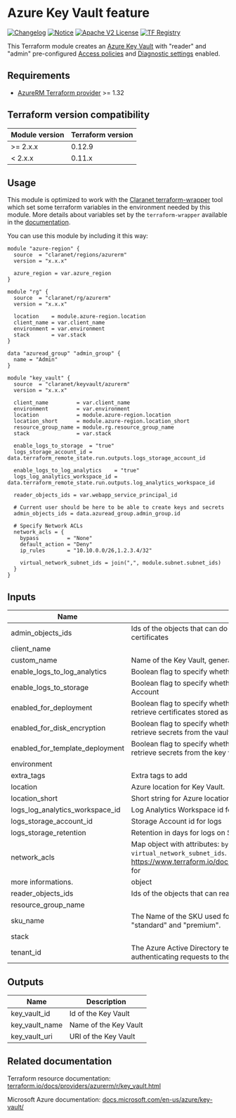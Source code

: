 # Azure Key Vault feature
[![Changelog](https://img.shields.io/badge/changelog-release-green.svg)](CHANGELOG.md) [![Notice](https://img.shields.io/badge/notice-copyright-yellow.svg)](NOTICE) [![Apache V2 License](https://img.shields.io/badge/license-Apache%20V2-orange.svg)](LICENSE) [![TF Registry](https://img.shields.io/badge/terraform-registry-blue.svg)](https://registry.terraform.io/modules/claranet/keyvault/azurerm/)

This Terraform module creates an [Azure Key Vault](https://docs.microsoft.com/en-us/azure/key-vault/)
with "reader" and "admin" pre-configured [Access policies](https://docs.microsoft.com/en-us/azure/key-vault/key-vault-secure-your-key-vault#data-plane-and-access-policies)
and [Diagnostic settings](https://docs.microsoft.com/en-us/azure/key-vault/key-vault-logging)
enabled.

## Requirements

* [AzureRM Terraform provider](https://www.terraform.io/docs/providers/azurerm/) >= 1.32

## Terraform version compatibility

| Module version | Terraform version |
|----------------|-------------------|
| >= 2.x.x       | 0.12.9            |
| < 2.x.x        | 0.11.x            |

## Usage

This module is optimized to work with the [Claranet terraform-wrapper](https://github.com/claranet/terraform-wrapper) tool
which set some terraform variables in the environment needed by this module.
More details about variables set by the `terraform-wrapper` available in the [documentation](https://github.com/claranet/terraform-wrapper#environment).

You can use this module by including it this way:

```hcl
module "azure-region" {
  source  = "claranet/regions/azurerm"
  version = "x.x.x"

  azure_region = var.azure_region
}

module "rg" {
  source  = "claranet/rg/azurerm"
  version = "x.x.x"

  location    = module.azure-region.location
  client_name = var.client_name
  environment = var.environment
  stack       = var.stack
}

data "azuread_group" "admin_group" {
  name = "Admin"
}

module "key_vault" {
  source  = "claranet/keyvault/azurerm"
  version = "x.x.x"

  client_name         = var.client_name
  environment         = var.environment
  location            = module.azure-region.location
  location_short      = module.azure-region.location_short
  resource_group_name = module.rg.resource_group_name
  stack               = var.stack

  enable_logs_to_storage  = "true"
  logs_storage_account_id = data.terraform_remote_state.run.outputs.logs_storage_account_id

  enable_logs_to_log_analytics    = "true"
  logs_log_analytics_workspace_id = data.terraform_remote_state.run.outputs.log_analytics_workspace_id

  reader_objects_ids = var.webapp_service_principal_id

  # Current user should be here to be able to create keys and secrets
  admin_objects_ids = data.azuread_group.admin_group.id

  # Specify Network ACLs
  network_acls = {
    bypass         = "None"
    default_action = "Deny"
    ip_rules       = "10.10.0.0/26,1.2.3.4/32"

    virtual_network_subnet_ids = join(",", module.subnet.subnet_ids)
  }
}
```

## Inputs

| Name | Description | Type | Default | Required |
|------|-------------|:----:|:-----:|:-----:|
| admin\_objects\_ids | Ids of the objects that can do all operations on all keys, secrets and certificates | list(string) | `[]` | no |
| client\_name |  | string | n/a | yes |
| custom\_name | Name of the Key Vault, generated if not set. | string | `""` | no |
| enable\_logs\_to\_log\_analytics | Boolean flag to specify whether the logs should be sent to Log Analytics | string | `"false"` | no |
| enable\_logs\_to\_storage | Boolean flag to specify whether the logs should be sent to the Storage Account | string | `"false"` | no |
| enabled\_for\_deployment | Boolean flag to specify whether Azure Virtual Machines are permitted to retrieve certificates stored as secrets from the key vault. | string | `"false"` | no |
| enabled\_for\_disk\_encryption | Boolean flag to specify whether Azure Disk Encryption is permitted to retrieve secrets from the vault and unwrap keys. | string | `"false"` | no |
| enabled\_for\_template\_deployment | Boolean flag to specify whether Azure Resource Manager is permitted to retrieve secrets from the key vault. | string | `"false"` | no |
| environment |  | string | n/a | yes |
| extra\_tags | Extra tags to add | map(string) | `{}` | no |
| location | Azure location for Key Vault. | string | n/a | yes |
| location\_short | Short string for Azure location. | string | n/a | yes |
| logs\_log\_analytics\_workspace\_id | Log Analytics Workspace id for logs | string | `""` | no |
| logs\_storage\_account\_id | Storage Account id for logs | string | `""` | no |
| logs\_storage\_retention | Retention in days for logs on Storage Account | string | `"30"` | no |
| network\_acls | Map object with attributes: `bypass`, `default_action`, `ip_rules`, `virtual_network_subnet_ids`. See https://www.terraform.io/docs/providers/azurerm/r/key_vault.html#bypass for
more informations. | object | `"null"` | no |
| reader\_objects\_ids | Ids of the objects that can read all keys, secrets and certificates | list(string) | `[]` | no |
| resource\_group\_name |  | string | n/a | yes |
| sku\_name | The Name of the SKU used for this Key Vault. Possible values are "standard" and "premium". | string | `"standard"` | no |
| stack |  | string | n/a | yes |
| tenant\_id | The Azure Active Directory tenant ID that should be used for authenticating requests to the Key Vault. Default is the current one. | string | `""` | no |

## Outputs

| Name | Description |
|------|-------------|
| key\_vault\_id | Id of the Key Vault |
| key\_vault\_name | Name of the Key Vault |
| key\_vault\_uri | URI of the Key Vault |

## Related documentation

Terraform resource documentation: [terraform.io/docs/providers/azurerm/r/key_vault.html](https://www.terraform.io/docs/providers/azurerm/r/key_vault.html)

Microsoft Azure documentation: [docs.microsoft.com/en-us/azure/key-vault/](https://docs.microsoft.com/en-us/azure/key-vault/)
